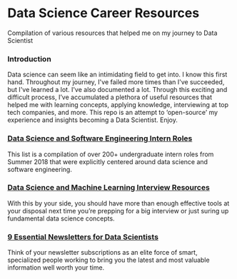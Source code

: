 # Data Science Career Resources
Compilation of various resources that helped me on my journey to Data Scientist

### Introduction
Data science can seem like an intimidating field to get into. I know this first hand. Throughout my journey, I've failed more times than I've succeeded, but I've learned a lot. I've also documented a lot. Through this exciting and difficult process, I’ve accumulated a plethora of useful resources that helped me with learning concepts, applying knowledge, interviewing at top tech companies, and more. This repo is an attempt to ‘open-source’ my experience and insights becoming a Data Scientist. Enjoy.

### [Data Science and Software Engineering Intern Roles](https://github.com/conordewey3/DS-Career-Resources/blob/master/Internship-Roles.md)
This list is a compilation of over 200+ undergraduate intern roles from Summer 2018 that were explicitly centered around data science and software engineering. 

### [Data Science and Machine Learning Interview Resources](https://github.com/conordewey3/DS-Career-Resources/blob/master/Interview-Resources.md)
With this by your side, you should have more than enough effective tools at your disposal next time you’re prepping for a big interview or just suring up fundamental data science concepts.

### [9 Essential Newsletters for Data Scientists](https://towardsdatascience.com/9-essential-newsletters-for-data-scientists-e225e4227318) 
Think of your newsletter subscriptions as an elite force of smart, specialized people working to bring you the latest and most valuable information well worth your time.

